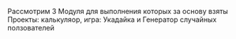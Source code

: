 Рассмотрим 3 Модуля для выполнения которых  за основу  взяты Проекты: калькуляор, игра: Укадайка и Генератор случайных ползователей
